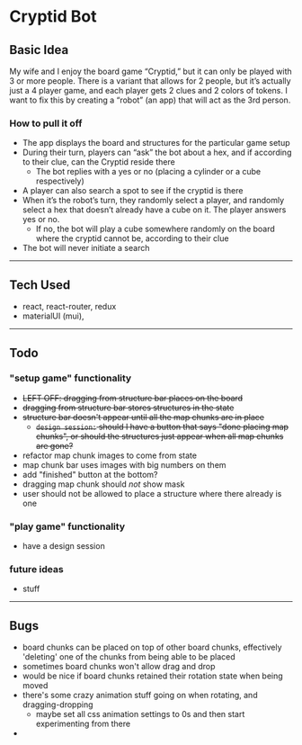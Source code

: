 # Cryptid Bot

## Basic Idea
My wife and I enjoy the board game “Cryptid,” but it can only be played with 3 or more people. There is a variant that allows for 2 people, but it’s actually just a 4 player game, and each player gets 2 clues and 2 colors of tokens. I want to fix this by creating a “robot” (an app) that will act as the 3rd person.

### How to pull it off
- The app displays the board and structures for the particular game setup
- During their turn, players can “ask” the bot about a hex, and if according to their clue, can the Cryptid reside there
  - The bot replies with a yes or no (placing a cylinder or a cube respectively)
- A player can also search a spot to see if the cryptid is there
- When it’s the robot’s turn, they randomly select a player, and randomly select a hex that doesn’t already have a cube on it. The player answers yes or no.
  - If no, the bot will play a cube somewhere randomly on the board where the cryptid cannot be, according to their clue
- The bot will never initiate a search

---

## Tech Used
- react, react-router, redux
- materialUI (mui), 

---

## Todo

### "setup game" functionality
- ~~LEFT OFF: dragging from structure bar places on the board~~
- ~~dragging from structure bar stores structures in the state~~
- ~~structure bar doesn't appear until all the map chunks are in place~~
  - ~~`design session:` should I have a button that says "done placing map chunks", or should the structures just appear when all map chunks are gone?~~
- refactor map chunk images to come from state
- map chunk bar uses images with big numbers on them
- add "finished" button at the bottom?
- dragging map chunk should *not* show mask
- user should not be allowed to place a structure where there already is one

### "play game" functionality
- have a design session

### future ideas
- stuff

---

## Bugs
- board chunks can be placed on top of other board chunks, effectively 'deleting' one of the chunks from being able to be placed
- sometimes board chunks won't allow drag and drop
- would be nice if board chunks retained their rotation state when being moved
- there's some crazy animation stuff going on when rotating, and dragging-dropping
  - maybe set all css animation settings to 0s and then start experimenting from there
- 



